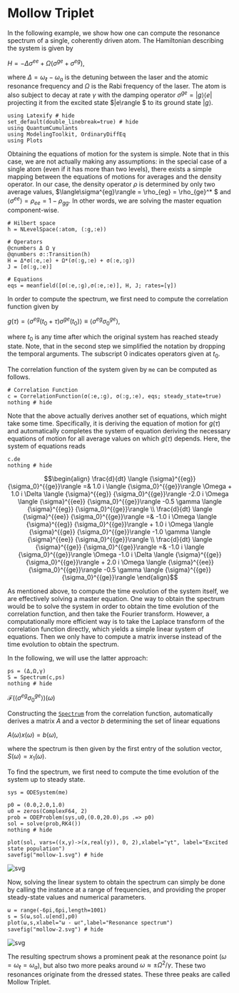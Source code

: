 # Mollow Triplet

In the following example, we show how one can compute the resonance spectrum of a single, coherently driven atom. The Hamiltonian describing the system is given by

$H = -\Delta\sigma^{ee} + \Omega\left(\sigma^{ge} + \sigma^{eg}\right),$

where $\Delta = \omega_\ell - \omega_a$ is the detuning between the laser and the atomic resonance frequency and $\Omega$ is the Rabi frequency of the laser. The atom is also subject to decay at rate $\gamma$ with the damping operator $\sigma^{ge} = |g\rangle \langle e |$ projecting it from the excited state $|e\rangle $ to its ground state $|g\rangle$.


```@example mollow
using Latexify # hide
set_default(double_linebreak=true) # hide
using QuantumCumulants
using ModelingToolkit, OrdinaryDiffEq
using Plots
```

Obtaining the equations of motion for the system is simple. Note that in this case, we are not actually making any assumptions: in the special case of a single atom (even if it has more than two levels), there exists a simple mapping between the equations of motions for averages and the density operator. In our case, the density operator $\rho$ is determined by only two average values, $\langle\sigma^{eg}\rangle = \rho_{eg} = \rho_{ge}^* $ and $\langle \sigma^{ee}\rangle = \rho_{ee} = 1 - \rho_{gg}$. In other words, we are solving the master equation component-wise.


```@example mollow
# Hilbert space
h = NLevelSpace(:atom, (:g,:e))

# Operators
@cnumbers Δ Ω γ
@qnumbers σ::Transition(h)
H = Δ*σ(:e,:e) + Ω*(σ(:g,:e) + σ(:e,:g))
J = [σ(:g,:e)]

# Equations
eqs = meanfield([σ(:e,:g),σ(:e,:e)], H, J; rates=[γ])
```

In order to compute the spectrum, we first need to compute the correlation function given by

$g(\tau) = \langle \sigma^{eg}(t_0+\tau)\sigma^{ge}(t_0)\rangle \equiv \langle \sigma^{eg}\sigma^{ge}_0\rangle,$

where $t_0$ is any time after which the original system has reached steady state. Note, that in the second step we simplified the notation by dropping the temporal arguments. The subscript $0$ indicates operators given at $t_0$.

The correlation function of the system given by `me` can be computed as follows.


```@example mollow
# Correlation Function
c = CorrelationFunction(σ(:e,:g), σ(:g,:e), eqs; steady_state=true)
nothing # hide
```


Note that the above actually derives another set of equations, which might take some time. Specifically, it is deriving the equation of motion for $g(\tau)$ and automatically completes the system of equation deriving the necessary equations of motion for all average values on which $g(\tau)$ depends. Here, the system of equations reads


```@example mollow
c.de
nothing # hide
```

```math
\begin{align}
\frac{d}{dt} \langle {\sigma}^{{eg}}  {\sigma_0}^{{ge}}\rangle  =& 1.0 i \langle {\sigma_0}^{{ge}}\rangle  \Omega + 1.0 i \Delta \langle {\sigma}^{{eg}}  {\sigma_0}^{{ge}}\rangle  -2.0 i \Omega \langle {\sigma}^{{ee}}  {\sigma_0}^{{ge}}\rangle  -0.5 \gamma \langle {\sigma}^{{eg}}  {\sigma_0}^{{ge}}\rangle  \\
\frac{d}{dt} \langle {\sigma}^{{ee}}  {\sigma_0}^{{ge}}\rangle  =& -1.0 i \Omega \langle {\sigma}^{{eg}}  {\sigma_0}^{{ge}}\rangle  + 1.0 i \Omega \langle {\sigma}^{{ge}}  {\sigma_0}^{{ge}}\rangle  -1.0 \gamma \langle {\sigma}^{{ee}}  {\sigma_0}^{{ge}}\rangle  \\
\frac{d}{dt} \langle {\sigma}^{{ge}}  {\sigma_0}^{{ge}}\rangle  =& -1.0 i \langle {\sigma_0}^{{ge}}\rangle  \Omega -1.0 i \Delta \langle {\sigma}^{{ge}}  {\sigma_0}^{{ge}}\rangle  + 2.0 i \Omega \langle {\sigma}^{{ee}}  {\sigma_0}^{{ge}}\rangle  -0.5 \gamma \langle {\sigma}^{{ge}}  {\sigma_0}^{{ge}}\rangle
\end{align}
```



As mentioned above, to compute the time evolution of the system itself, we are effectively solving a master equation. One way to obtain the spectrum would be to solve the system in order to obtain the time evolution of the correlation function, and then take the Fourier transform. However, a computationally more efficient way is to take the Laplace transform of the correlation function directly, which yields a simple linear system of equations. Then we only have to compute a matrix inverse instead of the time evolution to obtain the spectrum.

In the following, we will use the latter approach:


```@example mollow
ps = (Δ,Ω,γ)
S = Spectrum(c,ps)
nothing # hide
```

$\mathcal{F}(\langle {σ}^{{eg}}  {σ_0}^{{ge}}\rangle )(\omega)$

Constructing the [`Spectrum`](@ref) from the correlation function, automatically derives a matrix $A$ and a vector $b$ determining the set of linear equations

$A(\omega)x(\omega) = b(\omega),$

where the spectrum is then given by the first entry of the solution vector, $S(\omega)=x_1(\omega)$.

To find the spectrum, we first need to compute the time evolution of the system up to steady state.


```@example mollow
sys = ODESystem(me)

p0 = (0.0,2.0,1.0)
u0 = zeros(ComplexF64, 2)
prob = ODEProblem(sys,u0,(0.0,20.0),ps .=> p0)
sol = solve(prob,RK4())
nothing # hide
```


```@example mollow
plot(sol, vars=((x,y)->(x,real(y)), 0, 2),xlabel="γt", label="Excited state population")
savefig("mollow-1.svg") # hide
```




![svg](mollow-1.svg)



Now, solving the linear system to obtain the spectrum can simply be done by calling the instance at a range of frequencies, and providing the proper steady-state values and numerical parameters.


```@example mollow
ω = range(-6pi,6pi,length=1001)
s = S(ω,sol.u[end],p0)
plot(ω,s,xlabel="ω - ωℓ",label="Resonance spectrum")
savefig("mollow-2.svg") # hide
```




![svg](mollow-2.svg)



The resulting spectrum shows a prominent peak at the resonance point ($\omega=\omega_\ell=\omega_a$), but also two more peaks around $\omega \approx \pm \Omega^2/\gamma$. These two resonances originate from the dressed states. These three peaks are called Mollow Triplet.
